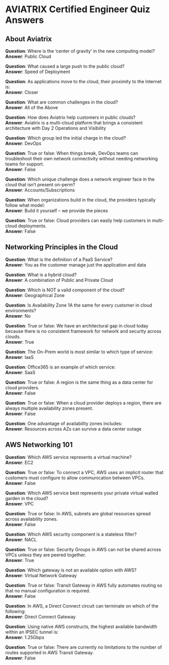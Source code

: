 # AVIATRIX Certified Engineer Quiz Answers

## About Aviatrix

**Question**: Where is the ‘center of gravity’ in the new computing model?  
**Answer**: Public Cloud

**Question**: What caused a large push to the public cloud?  
**Answer**: Speed of Deployment

**Question**: As applications move to the cloud, their proximity to the Internet is:  
**Answer**: Closer

**Question**: What are common challenges in the cloud?  
**Answer**: All of the Above

**Question**: How does Aviatrix help customers in public clouds?  
**Answer**: Aviatrix is a multi-cloud platform that brings a consistent architecture with Day 2 Operations and Visibility

**Question**: Which group led the initial charge in the cloud?  
**Answer**: DevOps

**Question**: True or false: When things break, DevOps teams can troubleshoot their own network connectivity without needing networking teams for support.  
**Answer**: False

**Question**: Which unique challenge does a network engineer face in the cloud that isn’t present on-perm?  
**Answer**: Accounts/Subscriptions

**Question**: When organizations build in the cloud, the providers typically follow what model:  
**Answer**: Build it yourself – we provide the pieces

**Question**: True or false: Cloud providers can easily help customers in multi-cloud deployments.  
**Answer**: False

## Networking Principles in the Cloud

**Question**: What is the definition of a PaaS Service?  
**Answer**: You as the customer manage just the application and data

**Question**: What is a hybrid cloud?  
**Answer**: A combination of Public and Private Cloud

**Question**: Which is NOT a valid component of the cloud?  
**Answer**: Geographical Zone

**Question**: Is Availability Zone 1A the same for every customer in cloud environments?  
**Answer**: No

**Question**: True or false: We have an architectural gap in cloud today because there is no consistent framework for network and security across clouds.  
**Answer**: True

**Question**: The On-Prem world is most similar to which type of service:  
**Answer**: IaaS

**Question**: Office365 is an example of which service:  
**Answer**: SaaS

**Question**: True or false: A region is the same thing as a data center for cloud providers.  
**Answer**: False

**Question**: True or false: When a cloud provider deploys a region, there are always multiple availability zones present.  
**Answer**: False

**Question**: One advantage of availability zones includes:  
**Answer**: Resources across AZs can survive a data center outage

## AWS Networking 101

**Question**: Which AWS service represents a virtual machine?  
**Answer**: EC2

**Question**: True or false: To connect a VPC, AWS uses an implicit router that customers must configure to allow communication between VPCs.  
**Answer**: False

**Question**: Which AWS service best represents your private virtual walled garden in the cloud?  
**Answer**: VPC

**Question**: True or false: In AWS, subnets are global resources spread across availability zones.  
**Answer**: False

**Question**: Which AWS security component is a stateless filter?  
**Answer**: NACL

**Question**: True or false: Security Groups in AWS can not be shared across VPCs unless they are peered together.  
**Answer**: True

**Question**: Which gateway is not an available option with AWS?  
**Answer**: Virtual Network Gateway

**Question**: True or false: Transit Gateway in AWS fully automates routing so that no manual configuration is required.  
**Answer**: False

**Question**: In AWS, a Direct Connect circuit can terminate on which of the following:  
**Answer**: Direct Connect Gateway

**Question**: Using native AWS constructs, the highest available bandwidth within an IPSEC tunnel is:  
**Answer**: 1.25Gbps

**Question**: True or false: There are currently no limitations to the number of routes supported in AWS Transit Gateway.  
**Answer**: False
